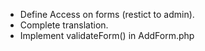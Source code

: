 * Define Access on forms (restict to admin).
* Complete translation.
* Implement validateForm() in AddForm.php